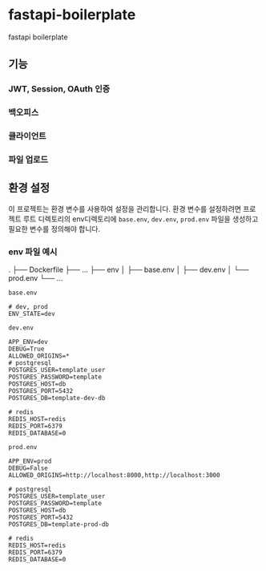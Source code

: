 # fastapi-boilerplate

fastapi boilerplate

## 기능

### JWT, Session, OAuth 인증
### 백오피스
### 클라이언트
### 파일 업로드


## 환경 설정

이 프로젝트는 환경 변수를 사용하여 설정을 관리합니다. 환경 변수를 설정하려면 프로젝트 루트 디렉토리의 env디렉토리에 `base.env`, `dev.env`, `prod.env` 파일을 생성하고 필요한 변수를 정의해야 합니다.

### env 파일 예시

.
├── Dockerfile
├── ...
├── env
│   ├── base.env
│   ├── dev.env
│   └── prod.env
└── ...

`base.env` 

```plaintext
# dev, prod
ENV_STATE=dev
```

`dev.env` 

```plaintext
APP_ENV=dev
DEBUG=True
ALLOWED_ORIGINS=*
# postgresql
POSTGRES_USER=template_user
POSTGRES_PASSWORD=template
POSTGRES_HOST=db
POSTGRES_PORT=5432
POSTGRES_DB=template-dev-db

# redis
REDIS_HOST=redis
REDIS_PORT=6379
REDIS_DATABASE=0
```

`prod.env` 

```plaintext
APP_ENV=prod
DEBUG=False
ALLOWED_ORIGINS=http://localhost:8000,http://localhost:3000

# postgresql
POSTGRES_USER=template_user
POSTGRES_PASSWORD=template
POSTGRES_HOST=db
POSTGRES_PORT=5432
POSTGRES_DB=template-prod-db

# redis
REDIS_HOST=redis
REDIS_PORT=6379
REDIS_DATABASE=0
```